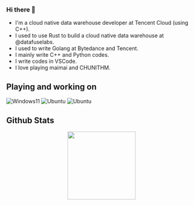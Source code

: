 ### Hi there 👋

<!--
**RinChanNOWWW/RinChanNOWWW** is a ✨ _special_ ✨ repository because its `README.md` (this file) appears on your GitHub profile.

Here are some ideas to get you started:

- 🔭 I’m currently working on ...
- 🌱 I’m currently learning ...
- 👯 I’m looking to collaborate on ...
- 🤔 I’m looking for help with ...
- 💬 Ask me about ...
- 📫 How to reach me: ...
- 😄 Pronouns: ...
- ⚡ Fun fact: ...
-->

- I'm a cloud native data warehouse developer at Tencent Cloud (using C++).
- I used to use Rust to build a cloud native data warehouse at @datafuselabs.
- I used to write Golang at Bytedance and Tencent.
- I mainly write C++ and Python codes. 
- I write codes in VSCode.
- I love playing maimai and CHUNITHM.
  
## Playing and working on

![Windows11](https://img.shields.io/badge/Windows%2011-00adef?style=flat-square&logo=windows&logoColor=ffffff)
![Ubuntu](https://img.shields.io/badge/Ubuntu%20(WSL)-dd4814?style=flat-square&logo=ubuntu&logoColor=ffffff)
![Ubuntu](https://img.shields.io/badge/Ubuntu-dd4814?style=flat-square&logo=ubuntu&logoColor=ffffff)
<!-- ![macOS](https://img.shields.io/badge/macOS-696969?style=flat-square&logo=apple&logoColor=ffffff) -->

## Github Stats

<div align="center">
<a href="https://github.com/RinChanNOWWW">
  <img height="180em" src="https://github-readme-stats.vercel.app/api?username=RinChanNOWWW&show_icons=true&include_all_commits=true&count_private=true" />
</a>
</div>
